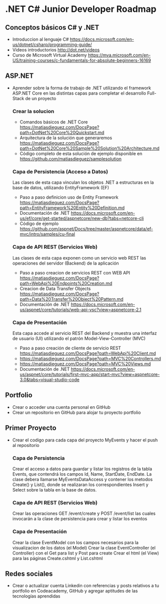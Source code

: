 # .NET C# Junior Developer Roadmap

##  Conceptos básicos C# y .NET
- Introduccion al lenguaje C# https://docs.microsoft.com/en-us/dotnet/csharp/programming-guide/
- Videos introductorios http://dot.net/videos
- Curso de Microsoft Virtual Academy https://mva.microsoft.com/en-US/training-courses/c-fundamentals-for-absolute-beginners-16169

## ASP.NET 
- Aprender sobre la forma de trabajo de .NET utilizando el framework ASP.NET Core en las distintas capas para completar el desarrollo Full-Stack de un proyecto

	### Crear la solucion
	- Comandos básicos de .NET Core https://matiasdieguez.com/DocsPage?path=DotNet%20Core%20Quickstart.md
	- Arquitectura de la solución que generaremos https://matiasdieguez.com/DocsPage?path=DotNet%20Core%20Sample%20Solution%20Architecture.md
	- Código completo de esta solución de ejemplo disponible en https://github.com/matiasdieguez/samplesolution

	### Capa de Persistencia (Acceso a Datos)
	Las clases de esta capa vinculan los objetos .NET a estructuras en la base de datos, utilizando EntityFramework (EF)
	- Paso a paso definicion uso de Entity Framework https://matiasdieguez.com/DocsPage?path=EntityFramework%20Entity%20Definition.md
	- Documentación de .NET https://docs.microsoft.com/en-us/ef/core/get-started/aspnetcore/new-db?tabs=netcore-cli
	- Código de ejemplo https://github.com/aspnet/Docs/tree/master/aspnetcore/data/ef-mvc/intro/samples/cu-final

	### Capa de API REST (Servicios Web)
	Las clases de esta capa exponen como un servicio web REST las operaciones del servidor (Backend) de la aplicación
	- Paso a paso creacion de servicios REST con WEB API https://matiasdieguez.com/DocsPage?path=WebApi%20Endpoints%20Creation.md
	- Creacion de Data Transfer Objects https://matiasdieguez.com/DocsPage?path=Data%20Transfer%20Object%20Pattern.md
	- Documentación de .NET https://docs.microsoft.com/en-us/aspnet/core/tutorials/web-api-vsc?view=aspnetcore-2.1

	### Capa de Presentación
	Esta capa accede al servicio REST del Backend y muestra una interfaz de usuario (UI) utilizando el patrón Model-View-Controller (MVC)
	- Paso a paso creación de cliente de servicio REST https://matiasdieguez.com/DocsPage?path=WebApi%20Client.md
	- https://matiasdieguez.com/DocsPage?path=MVC%20Controllers.md
	- https://matiasdieguez.com/DocsPage?path=MVC%20Views.md
	- Documentación de .NET https://docs.microsoft.com/en-us/aspnet/core/tutorials/first-mvc-app/start-mvc?view=aspnetcore-3.0&tabs=visual-studio-code

## Portfolio
- Crear o acceder una cuenta personal en GitHub 
- Crear un repositorio en GitHub para alojar tu proyecto portfolio 

## Primer Proyecto
- Crear el codigo para cada capa del proyecto MyEvents y hacer el push al repositorio

	### Capa de Persistencia
	Crear el acceso a datos para guardar y listar los registros de la tabla Events, que contendrá los campos Id, Name, StartDate, EndDate. La clase debera llamarse MyEventsDataAccess y contener los metodos Create() y List(), donde se realizaran los correspondientes Insert y Select sobre la tabla en la base de datos.

	### Capa de API REST (Servicios Web)
	Crear las operaciones GET /event/create y POST /event/list las cuales invocarán a la clase de persistencia para crear y listar los eventos

	### Capa de Presentación
	Crear la clase EventModel con los campos necesarios para la visualizacion de los datos (el Model)
	Crear la clase EventController (el Controller) con el Get para list y Post  para create
	Crear el html (el View) para las páginas Create.cshtml y List.cshtml

## Redes sociales
- Crear o actualizar cuenta Linkedin con referencias y posts relativos a tu portfolio en Codeacademy, GitHub y agregar aptitudes de las tecnologías aprendidas
